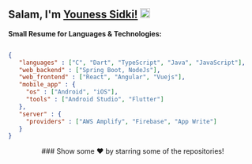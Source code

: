 ## Salam, I'm [Youness Sidki!]() <img src="https://media.giphy.com/media/hvRJCLFzcasrR4ia7z/giphy.gif" height="20px" width="20px"></a>
<!-- 
- 🔭 I’m currently Available as Freelancer.
- 🌱 I’m currently learning more about WebFramework.
- 🤔 I’m looking for help with GraphQl documentation.
- 💬 Ask me about Flutter or any tech-related stuff.
- 📫 How to reach me: [Instagram - @maska.dev](https://www.instagram.com/maska.dev/)
- ⚡ Fun fact: I spend almost 2 hours listening to Podcast every day. -->

**Small Resume for Languages & Technologies:**  
```json

{
   "languages" : ["C", "Dart", "TypeScript", "Java", "JavaScript"],
   "web_backend" : ["Spring Boot, NodeJs"],
   "web_frontend" : ["React", "Angular", "Vuejs"],
   "mobile_app" : {
     "os" : ["Android", "iOS"],
     "tools" : ["Android Studio", "Flutter"]
   },
   "server" : {
     "providers" : ["AWS Amplify", "Firebase", "App Write"]
   }
}
```

<!-- <h1>Samples from my Projects</h1>

## Automation App
Open Source already has more than 15+ pages for automation apps niches<br />
<p><a href="https://github.com/MASKADEV/fitness-todo" target="_blank"><img alt="Github Repo" style="height:20px"
src="https://github.githubassets.com/images/modules/logos_page/GitHub-Logo.png" /></a>
<hr> -->


<div align="center">
### Show some ❤️ by starring some of the repositories!
</div>
